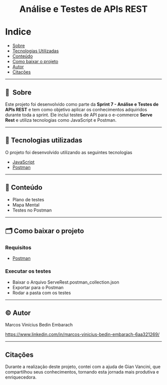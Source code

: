 <h1 align="center">
    Análise e Testes de APIs REST
</h1>
  
# Indice

- [Sobre](#🔖-sobre)
- [Tecnologias Utilizadas](#🚀-tecnologias-utilizadas)
- [Conteúdo](#📒-conteúdo)
- [Como baixar o projeto](#🗂-como-baixar-o-projeto)
- [Autor](#©️-autor)
- [Citações](#citações)

---

## 🔖&nbsp; Sobre

Este projeto foi desenvolvido como parte da **Sprint 7 - Análise e Testes de APIs REST** e tem como objetivo aplicar os conhecimentos adquiridos durante toda a sprint. Ele inclui testes de API para o e-commerce **Serve Rest** e utiliza tecnologias como JavaScript e Postman.

---

## 🚀 Tecnologias utilizadas

O projeto foi desenvolvido utilizando as seguintes tecnologias

- [JavaScript](https://developer.mozilla.org/en-US/docs/Web/JavaScript)
- [Postman](https://learning.postman.com/docs/publishing-your-api/documenting-your-api/)

---

## 📒 Conteúdo

- Plano de testes
- Mapa Mental
- Testes no Postman

---

## 🗂 Como baixar o projeto

### Requisitos

- [Postman](https://www.postman.com/downloads/)


### Executar os testes

- Baixar o Arquivo ServeRest.postman_collection.json
- Exportar para o Postman
- Rodar a pasta com os testes

---

## ©️ Autor

Marcos Vinícius Bedin Embarach

https://www.linkedin.com/in/marcos-vinicius-bedin-embarach-6aa321269/

--- 

## Citações 

Durante a realização deste projeto, contei com a ajuda de Gian Vancini, que compartilhou seus conhecimentos, tornando esta jornada mais produtiva e enriquecedora.
